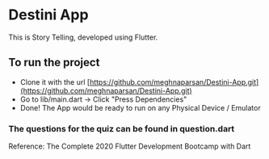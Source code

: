 # Destini App

This is Story Telling, developed using Flutter. 

## To run the project
- Clone it with the url [https://github.com/meghnaparsan/Destini-App.git](https://github.com/meghnaparsan/Destini-App.git)
- Go to lib/main.dart -> Click "Press Dependencies"
- Done! The App would be ready to run on any Physical Device / Emulator
    
### The questions for the quiz can be found in question.dart
 
Reference: The Complete 2020 Flutter Development Bootcamp with Dart
